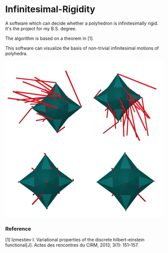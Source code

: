 # Infinitesimal-Rigidity
A software which can decide whether a polyhedron is infinitesimally rigid. It's the project for my B.S. degree.

The algorithm is based on a theorem in [1].

This software can visualize the basis of non-trivial infinitesimal motions of polyhedra.

![](https://github.com/xuan-li/Infinitesimal-Rigidity/blob/master/images/infinitesimal%20motion.png)


### Reference
[1] Izmestiev I. Variational properties of the discrete hilbert-einstein functional[J]. Actes des rencontres du CIRM, 2013, 3(1): 151–157.
